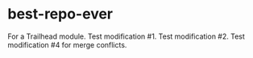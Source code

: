 # best-repo-ever
For a Trailhead module.
Test modification #1.
Test modification #2.
Test modification #4 for merge conflicts.
